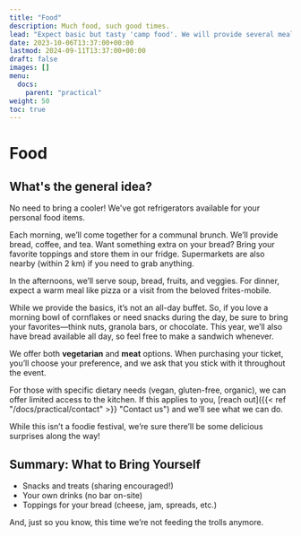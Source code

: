 ```yaml
---
title: "Food"
description: Much food, such good times.
lead: "Expect basic but tasty 'camp food'. We will provide several meals, and you can store your personal food items in our refrigerators. Check out the timetable below to plan for what additional food to bring."
date: 2023-10-06T13:37:00+00:00
lastmod: 2024-09-11T13:37:00+00:00
draft: false
images: []
menu: 
  docs:
    parent: "practical"
weight: 50
toc: true
---
```


# Food

## What's the general idea?

No need to bring a cooler! We've got refrigerators available for your personal food items.

Each morning, we’ll come together for a communal brunch. We’ll provide bread, coffee, and tea. Want something extra on your bread? Bring your favorite toppings and store them in our fridge. Supermarkets are also nearby (within 2 km) if you need to grab anything.

In the afternoons, we’ll serve soup, bread, fruits, and veggies. For dinner, expect a warm meal like pizza or a visit from the beloved frites-mobile.

While we provide the basics, it’s not an all-day buffet. So, if you love a morning bowl of cornflakes or need snacks during the day, be sure to bring your favorites—think nuts, granola bars, or chocolate. This year, we’ll also have bread available all day, so feel free to make a sandwich whenever.

We offer both **vegetarian** and **meat** options. When purchasing your ticket, you’ll choose your preference, and we ask that you stick with it throughout the event.

For those with specific dietary needs (vegan, gluten-free, organic), we can offer limited access to the kitchen. If this applies to you, [reach out]({{< ref "/docs/practical/contact" >}} "Contact us") and we’ll see what we can do.

While this isn’t a foodie festival, we’re sure there’ll be some delicious surprises along the way!

## Summary: What to Bring Yourself
* Snacks and treats (sharing encouraged!)
* Your own drinks (no bar on-site)
* Toppings for your bread (cheese, jam, spreads, etc.)

And, just so you know, this time we’re not feeding the trolls anymore.
